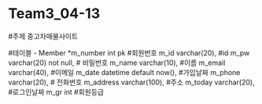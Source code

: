 # Team3_04-13

#주제 중고차매물사이트

#테이블 - Member
*m_number int pk #회원번호
m_id varchar(20), #id
m_pw varchar(20) not null, # 비밀번호
m_name varchar(10), #이름
m_email varchar(40), #이메일
m_date datetime default now(), #가입날짜
m_phone varchar(20), # 전화번호
m_address varchar(100), #주소
m_today varchar(20), #로그인날짜
m_gr int #회원등급
